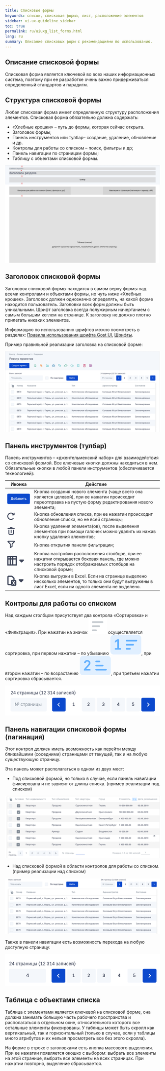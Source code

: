 ```yaml
---
title: Списковые формы
keywords: список, списковая форма, лист, расположение элементов
sidebar: ui-ux-guideline_sidebar
toc: true
permalink: ru/uiuxg_list_forms.html
lang: ru
summary: Описание списковых форм с рекомендациями по использованию.
---
```


## Описание списковой формы

Списковая форма является ключевой во всех наших информационных система, поэтому при ее разработке очень важно придерживаться определенный стандартов и парадигм.

## Структура списковой формы

Любая списковая форма имеет определенную структуру расположения элементов. Списковая форма обязательно должна содержать:

* «Хлебные крошки» – путь до формы, которая сейчас открыта.
* Заголовок формы;
* Панель инструментов или тулбар– создание, удаление, обновление и др.
* Контролы для работы со списком – поиск, фильтры и др;
* Панель навигации по страницам формы;
* Таблицу с объектами списковой формы.

![Шаблон списковой формы](/images/pages/guides/ui-ux-guideline/uiuxg_list_forms/1.png)

## Заголовок списковой формы

Заголовок списковой формы находится в самом верху формы над всеми контролами и объектами формы, но чуть ниже «Хлебных крошек». Заголовок должен однозначно определять, на какой форме находится пользователь. Заголовки всех форм должны быть уникальными. Шрифт заголовка всегда полужирным начертанием с самым большим кеглем на странице. К заголовку не должно плотно прилегать никаких элементов.

Информацию по использованию шрифтов можно посмотреть в разделах: [Правила использования шрифта Gost UI](uiuxg_fonts_usage.ru.md), [Шрифты](uiuxg_fonts.ru.md).

Пример правильной реализации заголовка на списковой форме:

![Шаблон списковой формы](/images/pages/guides/ui-ux-guideline/uiuxg_list_forms/2.png)

## Панель инструментов (тулбар)

Панель инструментов – «джентельменский набор» для взаимодействия со списковой формой. Все ключевые кнопки должны находиться в нем. Обязательные кнопки в любой панели инструментов (обеспечивается технологией):

|Иконка|Действие|
|-|-|
|![Кнопка добавить](/images/pages/guides/ui-ux-guideline/uiuxg_list_forms/3.png)|Кнопка создания нового элемента (чаще всего она является целевой), при ее нажатии происходит переотправка на пустую форму редактирования нового элемента;|
|![Кнопка обновить](/images/pages/guides/ui-ux-guideline/uiuxg_list_forms/4.png)|Кнопка обновления списка, при ее нажатии происходит обновление списка, но не всей страницы;|
|![Кнопка удалить](/images/pages/guides/ui-ux-guideline/uiuxg_list_forms/5.png)|Кнопка удаления элемента(ов), после выделения элементов при помощи галочек можно удалить их нажав кнопку удаления элементов;|
|![Кнопка фильтр](/images/pages/guides/ui-ux-guideline/uiuxg_list_forms/6.png)|Кнопка открытия панели фильтрации;|
|![Кнопка настройки столбцов](/images/pages/guides/ui-ux-guideline/uiuxg_list_forms/7.png)|Кнопка настройки расположения столбцов, при ее нажатии открывается боковая панель, где можно настроить порядок отображаемых столбцов на списковой форме;|
|![Кнопка экспорта в Excel](/images/pages/guides/ui-ux-guideline/uiuxg_list_forms/8.png)|Кнопка выгрузки в Excel. Если на странице выделено несколько элементов, то только они будут выгружены в лист Excel, если ни одного элемента не выделено.|

## Контролы для работы со списком

Над каждым столбцом присутствует два контрола «Сортировка» и «Фильтрация». При нажатии на значок ![Сортировка](/images/pages/guides/ui-ux-guideline/uiuxg_list_forms/9.png) осуществляется сортировка, при первом нажатии – по убыванию ![Сортировка](/images/pages/guides/ui-ux-guideline/uiuxg_list_forms/10.png), при втором нажатии – по возрастанию ![Сортировка](/images/pages/guides/ui-ux-guideline/uiuxg_list_forms/11.png), при третьем нажатии сортировка сбрасывается.

![Сортировка](/images/pages/guides/ui-ux-guideline/uiuxg_list_forms/12.png)

## Панель навигации списковой формы (пагинация)

Этот контрол должен иметь возможность как перейти между ближайшими (соседними) страницами от текущей, так и на любую существующую страницу.

Эта панель может располагаться в одном из двух мест:

* Под списковой формой, но только в случае, если панель навигации фиксирована и не зависит от длины списка. (пример реализации под списком)

![Панель навигации под списком](/images/pages/guides/ui-ux-guideline/uiuxg_list_forms/13.png)

* Над списковой формой в области контролов для работы со списком. (пример реализации над списком)

![Панель навигации над списком](/images/pages/guides/ui-ux-guideline/uiuxg_list_forms/14.png)

Также в панели навигации есть возможность перехода на любую доступную страницу:

![Навигация](/images/pages/guides/ui-ux-guideline/uiuxg_list_forms/15.png)

## Таблица с объектами списка

Таблица с элементами является ключевой на списковой форме, она должна занимать большую часть рабочего пространства и располагаться в отдельном окне, относительного которого все остальные элементы фиксированы. У таблицы может быть скролл как вертикальный, так и горизонтальный (только в случае, если у таблицы много атрибутов и их нельзя просмотреть все без этого скролла).

На форме в строке с заголовками есть кнопка массового выделения. При ее нажатии появляется окошко с выбором: выбрать все элементы на этой странице, выбрать все элементы на всех страницах. При нажатии повторно, выделение сбрасывается.
